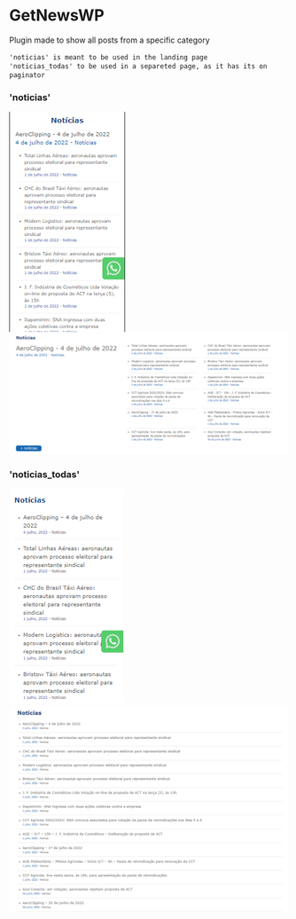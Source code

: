 # GetNewsWP

Plugin made to show all posts from a specific category

```
'noticias' is meant to be used in the landing page
'noticias_todas' to be used in a separeted page, as it has its on paginator
```

### 'noticias'
![](https://github.com/wwwxkz/GetNewsWP/blob/main/README/1.png)
![](https://github.com/wwwxkz/GetNewsWP/blob/main/README/0.png)

### 'noticias_todas'
![](https://github.com/wwwxkz/GetNewsWP/blob/main/README/3.png)
![](https://github.com/wwwxkz/GetNewsWP/blob/main/README/2.png)

